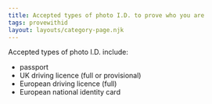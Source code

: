 ```yaml
---
title: Accepted types of photo I.D. to prove who you are
tags: provewithid
layout: layouts/category-page.njk
---
```


Accepted types of photo I.D. include:
* passport
* UK driving licence (full or provisional)
* European driving licence (full)
* European national identity card
 

